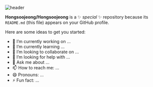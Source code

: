 

![header](https://capsule-render.vercel.app/api?type=wave&color=auto&height=300&section=header&text=Soojeong%20GitHub🖤&fontSize=30)



**Hongsoojeong/Hongsoojeong** is a ✨ _special_ ✨ repository because its `README.md` (this file) appears on your GitHub profile.

Here are some ideas to get you started:

- 🔭 I’m currently working on ...
- 🌱 I’m currently learning ...
- 👯 I’m looking to collaborate on ...
- 🤔 I’m looking for help with ...
- 💬 Ask me about ...
- 📫 How to reach me: ...
- 😄 Pronouns: ...
- ⚡ Fun fact: ...

